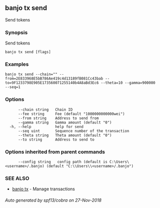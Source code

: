 ## banjo tx send

Send tokens

### Synopsis

Send tokens

```
banjo tx send [flags]
```

### Examples

```
banjo tx send --chain="" --from=2E833968E5bB786Ae419c4d13189fB081Cc43bab --to=9F1233798E905E173560071255140b4A8aBd3Ec6 --theta=10 --gamma=900000 --seq=1
```

### Options

```
      --chain string   Chain ID
      --fee string     Fee (default "1000000000000wei")
      --from string    Address to send from
      --gamma string   Gamma amount (default "0")
  -h, --help           help for send
      --seq uint       Sequence number of the transaction
      --theta string   Theta amount (default "0")
      --to string      Address to send to
```

### Options inherited from parent commands

```
      --config string   config path (default is C:\Users\<username>/.banjo) (default "C:\\Users\\<username>/.banjo")
```

### SEE ALSO

* [banjo tx](banjo_tx.md)	 - Manage transactions

###### Auto generated by spf13/cobra on 27-Nov-2018
